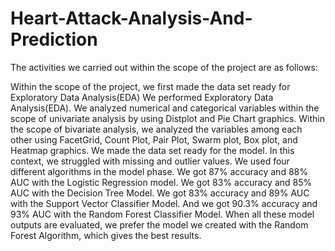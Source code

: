# Heart-Attack-Analysis-And-Prediction
The activities we carried out within the scope of the project are as follows:

Within the scope of the project, we first made the data set ready for Exploratory Data Analysis(EDA) We performed Exploratory Data Analysis(EDA). We analyzed numerical and categorical variables within the scope of univariate analysis by using Distplot and Pie Chart graphics. Within the scope of bivariate analysis, we analyzed the variables among each other using FacetGrid, Count Plot, Pair Plot, Swarm plot, Box plot, and Heatmap graphics. We made the data set ready for the model. In this context, we struggled with missing and outlier values. We used four different algorithms in the model phase. We got 87% accuracy and 88% AUC with the Logistic Regression model. We got 83% accuracy and 85% AUC with the Decision Tree Model. We got 83% accuracy and 89% AUC with the Support Vector Classifier Model. And we got 90.3% accuracy and 93% AUC with the Random Forest Classifier Model. When all these model outputs are evaluated, we prefer the model we created with the Random Forest Algorithm, which gives the best results.
